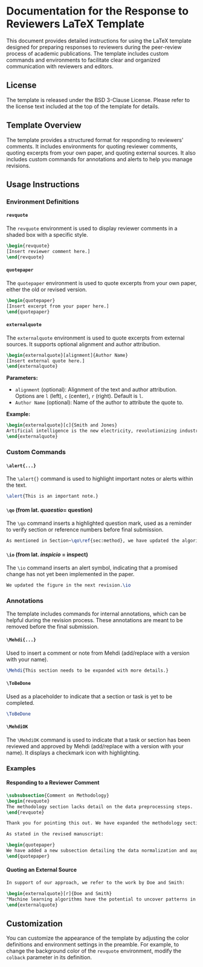 # Documentation for the Response to Reviewers LaTeX Template

This document provides detailed instructions for using the LaTeX template designed for preparing responses to reviewers during the peer-review process of academic publications. The template includes custom commands and environments to facilitate clear and organized communication with reviewers and editors.

## License

The template is released under the BSD 3-Clause License. Please refer to the license text included at the top of the template for details.

## Template Overview

The template provides a structured format for responding to reviewers' comments. It includes environments for quoting reviewer comments, quoting excerpts from your own paper, and quoting external sources. It also includes custom commands for annotations and alerts to help you manage revisions.

## Usage Instructions

### Environment Definitions

#### `revquote`

The `revquote` environment is used to display reviewer comments in a shaded box with a specific style.

```latex
\begin{revquote}
[Insert reviewer comment here.]
\end{revquote}
```

#### `quotepaper`

The `quotepaper` environment is used to quote excerpts from your own paper, either the old or revised version.

```latex
\begin{quotepaper}
[Insert excerpt from your paper here.]
\end{quotepaper}
```

#### `externalquote`

The `externalquote` environment is used to quote excerpts from external sources. It supports optional alignment and author attribution.

```latex
\begin{externalquote}[alignment]{Author Name}
[Insert external quote here.]
\end{externalquote}
```

**Parameters:**
- `alignment` (optional): Alignment of the text and author attribution. Options are `l` (left), `c` (center), `r` (right). Default is `l`.
- `Author Name` (optional): Name of the author to attribute the quote to.

**Example:**

```latex
\begin{externalquote}[c]{Smith and Jones}
Artificial intelligence is the new electricity, revolutionizing industries, transforming economies, and shaping the future of human progress.
\end{externalquote}
```

### Custom Commands

#### `\alert{...}`

The `\alert{}` command is used to highlight important notes or alerts within the text.

```latex
\alert{This is an important note.}
```

#### `\qo` (from lat. *quaestio*= question)

The `\qo` command inserts a highlighted question mark, used as a reminder to verify section or reference numbers before final submission.

```latex
As mentioned in Section~\qo\ref{sec:method}, we have updated the algorithm.
```

#### `\io` (from lat. *inspicio* = inspect)

The `\io` command inserts an alert symbol, indicating that a promised change has not yet been implemented in the paper.

```latex
We updated the figure in the next revision.\io
```

### Annotations

The template includes commands for internal annotations, which can be helpful during the revision process. These annotations are meant to be removed before the final submission.

#### `\Mehdi{...}`

Used to insert a comment or note from Mehdi (add/replace with a version with your name).

```latex
\Mehdi{This section needs to be expanded with more details.}
```

#### `\ToBeDone`

Used as a placeholder to indicate that a section or task is yet to be completed.

```latex
\ToBeDone
```


#### `\MehdiOK`

The `\MehdiOK` command is used to indicate that a task or section has been reviewed and approved by Mehdi (add/replace with a version with your name). It displays a checkmark icon with highlighting.


### Examples

#### Responding to a Reviewer Comment

```latex
\subsubsection{Comment on Methodology}
\begin{revquote}
The methodology section lacks detail on the data preprocessing steps.
\end{revquote}

Thank you for pointing this out. We have expanded the methodology section to include detailed descriptions of the data preprocessing steps.

As stated in the revised manuscript:

\begin{quotepaper}
We have added a new subsection detailing the data normalization and augmentation techniques used in our experiments.
\end{quotepaper}
```

#### Quoting an External Source

```latex
In support of our approach, we refer to the work by Doe and Smith:

\begin{externalquote}[r]{Doe and Smith}
"Machine learning algorithms have the potential to uncover patterns in data that are not apparent to humans."
\end{externalquote}
```

## Customization

You can customize the appearance of the template by adjusting the color definitions and environment settings in the preamble. For example, to change the background color of the `revquote` environment, modify the `colback` parameter in its definition.


